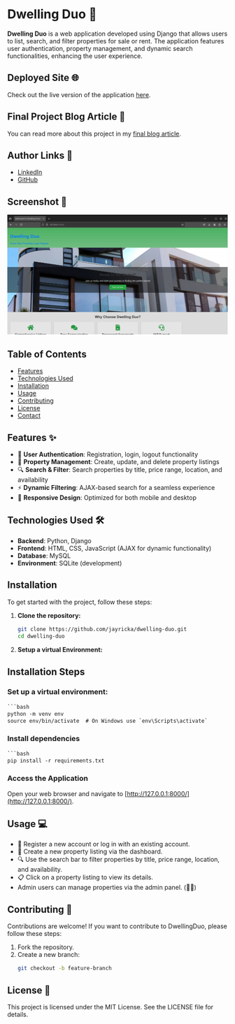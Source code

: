 # Dwelling Duo 🏡

**Dwelling Duo** is a web application developed using Django that allows users to list, search, and filter properties for sale or rent. The application features user authentication, property management, and dynamic search functionalities, enhancing the user experience.

## Deployed Site 🌐
Check out the live version of the application [here](https://youtu.be/TwY8yHKNfnI?si=rBD6gzaAPcplXktA).

## Final Project Blog Article 📝
You can read more about this project in my [final blog article](https://medium.com/@johnrika/my-journey-in-building-dwellingduo-a-property-listing-platform-2d8586abfbfc).

## Author Links 🔗
- [LinkedIn](https://www.linkedin.com/in/john-rika/)
- [GitHub](https://github.com/jayricka)

## Screenshot 📸
![Dwelling Duo Screenshot](assets/homepage-screenshot.png)

## Table of Contents

- [Features](#features)
- [Technologies Used](#technologies-used)
- [Installation](#installation)
- [Usage](#usage)
- [Contributing](#contributing)
- [License](#license)
- [Contact](#contact)

## Features ✨

- 🔐 **User Authentication**: Registration, login, logout functionality
- 🏡 **Property Management**: Create, update, and delete property listings
- 🔍 **Search & Filter**: Search properties by title, price range, location, and availability
- ⚡ **Dynamic Filtering**: AJAX-based search for a seamless experience
- 📱 **Responsive Design**: Optimized for both mobile and desktop

## Technologies Used 🛠️

- **Backend**: Python, Django
- **Frontend**: HTML, CSS, JavaScript (AJAX for dynamic functionality)
- **Database**: MySQL
- **Environment**: SQLite (development)

## Installation

To get started with the project, follow these steps:

1. **Clone the repository:**

   ```bash
   git clone https://github.com/jayricka/dwelling-duo.git
   cd dwelling-duo
2. **Setup a virtual Environment:**

## Installation Steps

### Set up a virtual environment:

    ```bash
    python -m venv env
    source env/bin/activate  # On Windows use `env\Scripts\activate`

### Install dependencies

    ```bash
    pip install -r requirements.txt

### Access the Application

Open your web browser and navigate to [http://127.0.0.1:8000/](http://127.0.0.1:8000/).

## Usage 💻

- 📝 Register a new account or log in with an existing account.
- 🏡 Create a new property listing via the dashboard.
- 🔍 Use the search bar to filter properties by title, price range, location, and availability.
- 📋 Click on a property listing to view its details.
- Admin users can manage properties via the admin panel. (&#x1F469;&#x200D;&#x1F4BC;)

## Contributing 🤝

Contributions are welcome! If you want to contribute to DwellingDuo, please follow these steps:

1. Fork the repository.
2. Create a new branch:
   ```bash
   git checkout -b feature-branch

## License 📜

This project is licensed under the MIT License. See the LICENSE file for details.
